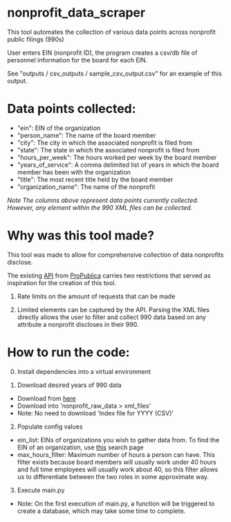 # nonprofit_data_scraper

This tool automates the collection of various data points across nonprofit public filings (990s)

User enters EIN (nonprofit ID), the program creates a csv/db file of personnel information for the board for each EIN. 

See "outputs / csv_outputs / sample_csv_output.csv" for an example of this output.


# Data points collected:
  - "ein": EIN of the organization
  - "person_name": The name of the board member
  - "city": The city in which the associated nonprofit is filed from
  - "state": The state in which the associated nonprofit is filed from
  - "hours_per_week": The hours worked per week by the board member
  - "years_of_service": A comma delimited list of years in which the board member has been with the organization
  - "title": The most recent title held by the board member
  - "organization_name": The name of the nonprofit

_Note  The columns above represent data points currently collected. However, any element within the 990 XML files can be collected._


# Why was this tool made?

This tool was made to allow for comprehensive collection of data nonprofits disclose.

The existing [API](https://projects.propublica.org/nonprofits/api) from [ProPublica](https://www.propublica.org/) carries two restrictions that served as inspiration for the creation of this tool.

1. Rate limits on the amount of requests that can be made

2. Limited elements can be captured by the API. Parsing the XML files directly allows the user to filter and collect 990 data based on any attribute a nonprofit discloses in their 990.


# How to run the code:
0. Install dependencies into a virtual environment

1. Download desired years of 990 data 
  - Download from [here](https://www.irs.gov/charities-non-profits/form-990-series-downloads) 
  - Download into 'nonprofit_raw_data > xml_files'
  - Note: No need to download 'Index file for YYYY (CSV)'

2. Populate config values
  - ein_list: EINs of organizations you wish to gather data from. To find the EIN of an organization, use [this](https://projects.propublica.org/nonprofits/) search page
  - max_hours_filter: Maximum number of hours a person can have. This filter exists because board members will usually work under 40 hours and full time employees will usually work about 40, so this filter allows us to differentiate between the two roles in some approximate way.

3. Execute main.py
  - Note: On the first execution of main.py, a function will be triggered to create a database, which may take some time to complete.